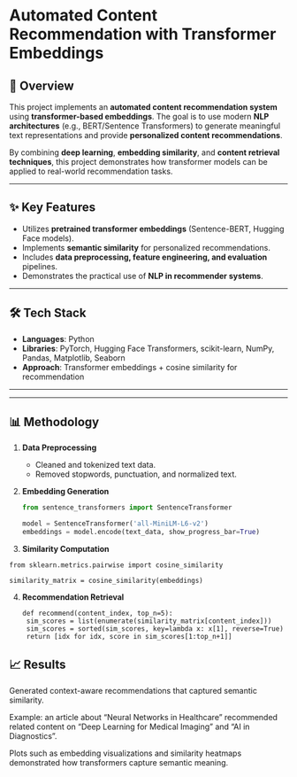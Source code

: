 # Automated Content Recommendation with Transformer Embeddings  

## 📌 Overview  
This project implements an **automated content recommendation system** using **transformer-based embeddings**. The goal is to use modern **NLP architectures** (e.g., BERT/Sentence Transformers) to generate meaningful text representations and provide **personalized content recommendations**.  

By combining **deep learning**, **embedding similarity**, and **content retrieval techniques**, this project demonstrates how transformer models can be applied to real-world recommendation tasks.  

---

## ✨ Key Features  
- Utilizes **pretrained transformer embeddings** (Sentence-BERT, Hugging Face models).  
- Implements **semantic similarity** for personalized recommendations.  
- Includes **data preprocessing, feature engineering, and evaluation** pipelines.  
- Demonstrates the practical use of **NLP in recommender systems**.  

---

## 🛠️ Tech Stack  
- **Languages**: Python  
- **Libraries**: PyTorch, Hugging Face Transformers, scikit-learn, NumPy, Pandas, Matplotlib, Seaborn  
- **Approach**: Transformer embeddings + cosine similarity for recommendation  

---

---

## 📊 Methodology  

1. **Data Preprocessing**  
   - Cleaned and tokenized text data.  
   - Removed stopwords, punctuation, and normalized text.  

2. **Embedding Generation**  
   ```python
   from sentence_transformers import SentenceTransformer
   
   model = SentenceTransformer('all-MiniLM-L6-v2')
   embeddings = model.encode(text_data, show_progress_bar=True)
    ```
3. **Similarity Computation**

  ```
  from sklearn.metrics.pairwise import cosine_similarity

  similarity_matrix = cosine_similarity(embeddings)
  ```

4. **Recommendation Retrieval**
   ```
   def recommend(content_index, top_n=5):
    sim_scores = list(enumerate(similarity_matrix[content_index]))
    sim_scores = sorted(sim_scores, key=lambda x: x[1], reverse=True)
    return [idx for idx, score in sim_scores[1:top_n+1]]
   ```

## 📈 Results

Generated context-aware recommendations that captured semantic similarity.

Example: an article about “Neural Networks in Healthcare” recommended related content on “Deep Learning for Medical Imaging” and “AI in Diagnostics”.

Plots such as embedding visualizations and similarity heatmaps demonstrated how transformers capture semantic meaning.
